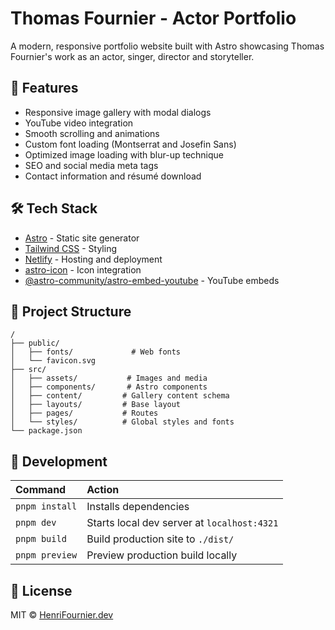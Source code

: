 # Thomas Fournier - Actor Portfolio

A modern, responsive portfolio website built with Astro showcasing Thomas Fournier's work as an actor, singer, director and storyteller.

## 🚀 Features

- Responsive image gallery with modal dialogs
- YouTube video integration
- Smooth scrolling and animations
- Custom font loading (Montserrat and Josefin Sans)
- Optimized image loading with blur-up technique
- SEO and social media meta tags
- Contact information and résumé download

## 🛠️ Tech Stack

- [Astro](https://astro.build) - Static site generator
- [Tailwind CSS](https://tailwindcss.com) - Styling
- [Netlify](https://netlify.com) - Hosting and deployment
- [astro-icon](https://github.com/natemoo-re/astro-icon) - Icon integration
- [@astro-community/astro-embed-youtube](https://github.com/astro-community/astro-embed-youtube) - YouTube embeds

## 📁 Project Structure

```text
/
├── public/
│   ├── fonts/             # Web fonts
│   └── favicon.svg
├── src/
│   ├── assets/           # Images and media
│   ├── components/       # Astro components
│   ├── content/         # Gallery content schema
│   ├── layouts/         # Base layout
│   ├── pages/           # Routes
│   └── styles/          # Global styles and fonts
└── package.json
```

## 🔧 Development

| Command        | Action                                      |
| :------------- | :------------------------------------------ |
| `pnpm install` | Installs dependencies                       |
| `pnpm dev`     | Starts local dev server at `localhost:4321` |
| `pnpm build`   | Build production site to `./dist/`          |
| `pnpm preview` | Preview production build locally            |

## 📝 License

MIT © [HenriFournier.dev](https://henrifournier.dev)
